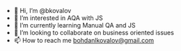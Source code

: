 - 👋 Hi, I’m @bkovalov
- 👀 I’m interested in AQA with JS
- 🌱 I’m currently learning Manual QA and JS
- 💞️ I’m looking to collaborate on business oriented issues
- 📫 How to reach me bohdanlkovalov@gmail.com

<!---
bkovalov/bkovalov is a ✨ special ✨ repository because its `README.md` (this file) appears on your GitHub profile.
You can click the Preview link to take a look at your changes.
--->
